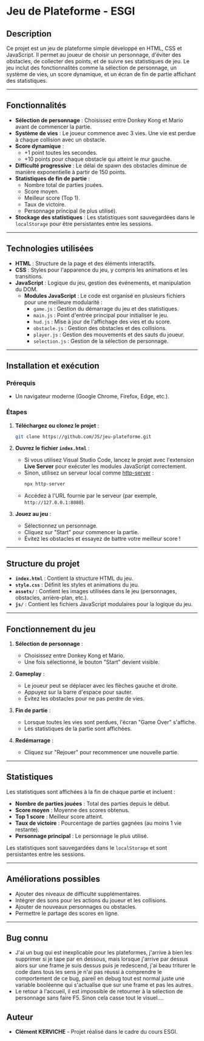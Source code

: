 # Jeu de Plateforme - ESGI

## Description

Ce projet est un jeu de plateforme simple développé en HTML, CSS et JavaScript. Il permet au joueur de choisir un personnage, d'éviter des obstacles, de collecter des points, et de suivre ses statistiques de jeu. Le jeu inclut des fonctionnalités comme la sélection de personnage, un système de vies, un score dynamique, et un écran de fin de partie affichant des statistiques.

---

## Fonctionnalités

- **Sélection de personnage** : Choisissez entre Donkey Kong et Mario avant de commencer la partie.
- **Système de vies** : Le joueur commence avec 3 vies. Une vie est perdue à chaque collision avec un obstacle.
- **Score dynamique** :
  - +1 point toutes les secondes.
  - +10 points pour chaque obstacle qui atteint le mur gauche.
- **Difficulté progressive** : Le délai de spawn des obstacles diminue de manière exponentielle à partir de 150 points.
- **Statistiques de fin de partie** :
  - Nombre total de parties jouées.
  - Score moyen.
  - Meilleur score (Top 1).
  - Taux de victoire.
  - Personnage principal (le plus utilisé).
- **Stockage des statistiques** : Les statistiques sont sauvegardées dans le `localStorage` pour être persistantes entre les sessions.

---

## Technologies utilisées

- **HTML** : Structure de la page et des éléments interactifs.
- **CSS** : Styles pour l'apparence du jeu, y compris les animations et les transitions.
- **JavaScript** : Logique du jeu, gestion des événements, et manipulation du DOM.
  - **Modules JavaScript** : Le code est organisé en plusieurs fichiers pour une meilleure modularité :
    - `game.js` : Gestion du démarrage du jeu et des statistiques.
    - `main.js` : Point d'entrée principal pour initialiser le jeu.
    - `hud.js` : Mise à jour de l'affichage des vies et du score.
    - `obstacle.js` : Gestion des obstacles et des collisions.
    - `player.js` : Gestion des mouvements et des sauts du joueur.
    - `selection.js` : Gestion de la sélection de personnage.

---

## Installation et exécution

### Prérequis

- Un navigateur moderne (Google Chrome, Firefox, Edge, etc.).

### Étapes

1. **Téléchargez ou clonez le projet** :
   ```bash
   git clone https://github.com/JS/jeu-plateforme.git
   ```

2. **Ouvrez le fichier `index.html`** :
   - Si vous utilisez Visual Studio Code, lancez le projet avec l'extension **Live Server** pour exécuter les modules JavaScript correctement.
   - Sinon, utilisez un serveur local comme [http-server](https://www.npmjs.com/package/http-server) :
     ```bash
     npx http-server
     ```
   - Accédez à l'URL fournie par le serveur (par exemple, `http://127.0.0.1:8080`).

3. **Jouez au jeu** :
   - Sélectionnez un personnage.
   - Cliquez sur "Start" pour commencer la partie.
   - Évitez les obstacles et essayez de battre votre meilleur score !

---

## Structure du projet

- **`index.html`** : Contient la structure HTML du jeu.
- **`style.css`** : Définit les styles et animations du jeu.
- **`assets/`** : Contient les images utilisées dans le jeu (personnages, obstacles, arrière-plan, etc.).
- **`js/`** : Contient les fichiers JavaScript modulaires pour la logique du jeu.

---

## Fonctionnement du jeu

1. **Sélection de personnage** :
   - Choisissez entre Donkey Kong et Mario.
   - Une fois sélectionné, le bouton "Start" devient visible.

2. **Gameplay** :
   - Le joueur peut se déplacer avec les flèches gauche et droite.
   - Appuyez sur la barre d'espace pour sauter.
   - Évitez les obstacles pour ne pas perdre de vies.

3. **Fin de partie** :
   - Lorsque toutes les vies sont perdues, l'écran "Game Over" s'affiche.
   - Les statistiques de la partie sont affichées.

4. **Redémarrage** :
   - Cliquez sur "Rejouer" pour recommencer une nouvelle partie.

---

## Statistiques

Les statistiques sont affichées à la fin de chaque partie et incluent :
- **Nombre de parties jouées** : Total des parties depuis le début.
- **Score moyen** : Moyenne des scores obtenus.
- **Top 1 score** : Meilleur score atteint.
- **Taux de victoire** : Pourcentage de parties gagnées (au moins 1 vie restante).
- **Personnage principal** : Le personnage le plus utilisé.

Les statistiques sont sauvegardées dans le `localStorage` et sont persistantes entre les sessions.

---

## Améliorations possibles

- Ajouter des niveaux de difficulté supplémentaires.
- Intégrer des sons pour les actions du joueur et les collisions.
- Ajouter de nouveaux personnages ou obstacles.
- Permettre le partage des scores en ligne.

---

## Bug connu

- J'ai un bug qui est inexplicable pour les plateformes, j'arrive à bien les supprimer si je tape par en dessous, mais lorsque j'arrive par dessus alors sur une frame je suis dessus puis je redescend, j'ai beau triturer le code dans tous les sens je n'ai pas réussi à comprendre le comportement de ce bug, pareil en debug tout est normal juste une variable booléenne qui s'actualise que sur une frame et pas les autres.
- Le retour à l'accueil, il est impossible de retourner à la sélection de personnage sans faire F5. Sinon cela casse tout le visuel....

## Auteur

- **Clément KERVICHE** - Projet réalisé dans le cadre du cours ESGI.